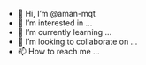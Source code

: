 - 👋 Hi, I’m @aman-mqt
- 👀 I’m interested in ...
- 🌱 I’m currently learning ...
- 💞️ I’m looking to collaborate on ...
- 📫 How to reach me ...

<!---
aman-mqt/aman-mqt is a ✨ special ✨ repository because its `README.md` (this file) appears on your GitHub profile.
You can click the Preview link to take a look at your changes.
--->
